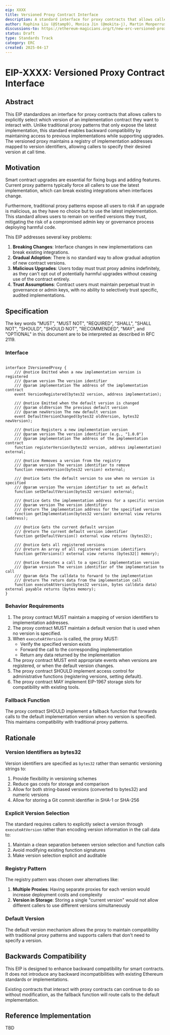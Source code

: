 ```yaml
---
eip: XXXX
title: Versioned Proxy Contract Interface
description: A standard interface for proxy contracts that allows callers to select implementation versions
author: Raphina Liu (@Stamp9), Monica Jin (@mokita-j), Martin Monperrus (@monperrus)
discussions-to: https://ethereum-magicians.org/t/new-erc-versioned-proxy-contract-interface/23743
status: Draft
type: Standards Track
category: ERC
created: 2025-04-17
---
```


# EIP-XXXX: Versioned Proxy Contract Interface

## Abstract

This EIP standardizes an interface for proxy contracts that allows callers to explicitly select which version of an implementation contract they want to interact with. Unlike traditional proxy patterns that only expose the latest implementation, this standard enables backward compatibility by maintaining access to previous implementations while supporting upgrades. The versioned proxy maintains a registry of implementation addresses mapped to version identifiers, allowing callers to specify their desired version at call time.

## Motivation

Smart contract upgrades are essential for fixing bugs and adding features. Current proxy patterns typically force all callers to use the latest implementation, which can break existing integrations when interfaces change.

Furthermore, traditional proxy patterns expose all users to risk if an upgrade is malicious, as they have no choice but to use the latest implementation. This standard allows users to remain on verified versions they trust, mitigating the risk of a compromised admin key or governance process deploying harmful code.

This EIP addresses several key problems:

1. **Breaking Changes**: Interface changes in new implementations can break existing integrations.
2. **Gradual Adoption**: There is no standard way to allow gradual adoption of new contract versions.
3. **Malicious Upgrades**: Users today must trust proxy admins indefinitely, as they can't opt out of potentially harmful upgrades without ceasing use of the contract entirely.
4. **Trust Assumptions**: Contract users must maintain perpetual trust in governance or admin keys, with no ability to selectively trust specific, audited implementations.

## Specification

The key words "MUST", "MUST NOT", "REQUIRED", "SHALL", "SHALL NOT", "SHOULD", "SHOULD NOT", "RECOMMENDED", "MAY", and "OPTIONAL" in this document are to be interpreted as described in RFC 2119.

### Interface

```solidity

interface IVersionedProxy {
    /// @notice Emitted when a new implementation version is registered
    /// @param version The version identifier
    /// @param implementation The address of the implementation contract
    event VersionRegistered(bytes32 version, address implementation);
        
    /// @notice Emitted when the default version is changed
    /// @param oldVersion The previous default version
    /// @param newVersion The new default version
    event DefaultVersionChanged(bytes32 oldVersion, bytes32 newVersion);
    
    /// @notice Registers a new implementation version
    /// @param version The version identifier (e.g., "1.0.0")
    /// @param implementation The address of the implementation contract
    function registerVersion(bytes32 version, address implementation) external;
    
    /// @notice Removes a version from the registry
    /// @param version The version identifier to remove
    function removeVersion(bytes32 version) external;
    
    /// @notice Sets the default version to use when no version is specified
    /// @param version The version identifier to set as default
    function setDefaultVersion(bytes32 version) external;
    
    /// @notice Gets the implementation address for a specific version
    /// @param version The version identifier
    /// @return The implementation address for the specified version
    function getImplementation(bytes32 version) external view returns (address);
    
    /// @notice Gets the current default version
    /// @return The current default version identifier
    function getDefaultVersion() external view returns (bytes32);
    
    /// @notice Gets all registered versions
    /// @return An array of all registered version identifiers
    function getVersions() external view returns (bytes32[] memory);
    
    /// @notice Executes a call to a specific implementation version
    /// @param version The version identifier of the implementation to call
    /// @param data The calldata to forward to the implementation
    /// @return The return data from the implementation call
    function executeAtVersion(bytes32 version, bytes calldata data) external payable returns (bytes memory);
}
```

### Behavior Requirements

1. The proxy contract MUST maintain a mapping of version identifiers to implementation addresses.
2. The proxy contract MUST maintain a default version that is used when no version is specified.
3. When `executeAtVersion` is called, the proxy MUST:
   - Verify the specified version exists
   - Forward the call to the corresponding implementation
   - Return any data returned by the implementation
4. The proxy contract MUST emit appropriate events when versions are registered, or when the default version changes.
5. The proxy contract SHOULD implement access control for administrative functions (registering versions, setting default).
6. The proxy contract MAY implement EIP-1967 storage slots for compatibility with existing tools.

### Fallback Function

The proxy contract SHOULD implement a fallback function that forwards calls to the default implementation version when no version is specified. This maintains compatibility with traditional proxy patterns.

## Rationale

### Version Identifiers as bytes32

Version identifiers are specified as `bytes32` rather than semantic versioning strings to:
1. Provide flexibility in versioning schemes
2. Reduce gas costs for storage and comparison
3. Allow for both string-based versions (converted to bytes32) and numeric versions
4. Allow for storing a Git commit identifier in SHA-1 or SHA-256

### Explicit Version Selection

The standard requires callers to explicitly select a version through `executeAtVersion` rather than encoding version information in the call data to:
1. Maintain a clean separation between version selection and function calls
2. Avoid modifying existing function signatures
3. Make version selection explicit and auditable

### Registry Pattern

The registry pattern was chosen over alternatives like:
1. **Multiple Proxies**: Having separate proxies for each version would increase deployment costs and complexity
2. **Version in Storage**: Storing a single "current version" would not allow different callers to use different versions simultaneously

### Default Version

The default version mechanism allows the proxy to maintain compatibility with traditional proxy patterns and supports callers that don't need to specify a version.

## Backwards Compatibility

This EIP is designed to enhance backward compatibility for smart contracts. It does not introduce any backward incompatibilities with existing Ethereum standards or implementations.

Existing contracts that interact with proxy contracts can continue to do so without modification, as the fallback function will route calls to the default implementation.

## Reference Implementation

TBD
